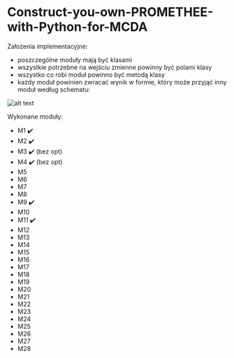 # Construct-you-own-PROMETHEE-with-Python-for-MCDA
Założenia implementacyjne:
- poszczególne moduły mają być klasami
- wszystkie potrzebne na wejściu zmienne powinny być polami klasy
- wszystko co robi moduł powinno być metodą klasy
- każdy moduł powinien zwracać wynik w formie, który może przyjąć inny moduł według schematu:

![alt text](https://github.com/WAndraszyk/Construct-your-own-PROMETHEE-with-Python-for-MCDA/blob/main/schemat.png "Schemat modułów")

Wykonane moduły:
- M1  :heavy_check_mark:
- M2  :heavy_check_mark:
- M3  :heavy_check_mark: (bez opt)
- M4  :heavy_check_mark: (bez opt)
- M5
- M6
- M7
- M8
- M9  :heavy_check_mark:
- M10
- M11 :heavy_check_mark:
- M12
- M13
- M14
- M15
- M16
- M17
- M18
- M19
- M20
- M21
- M22
- M23
- M24
- M25
- M26
- M27
- M28
